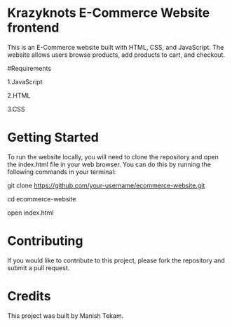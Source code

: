 # Krazyknots E-Commerce Website frontend

This is an E-Commerce website built with HTML, CSS, and JavaScript. The website allows users browse products, add products to cart, and checkout.

#Requirements


1.JavaScript

2.HTML

3.CSS


# Getting Started

To run the website locally, you will need to clone the repository and open the index.html file in your web browser. You can do this by running the following commands in your terminal:

git clone https://github.com/your-username/ecommerce-website.git

cd ecommerce-website

open index.html


# Contributing

If you would like to contribute to this project, please fork the repository and submit a pull request.


# Credits

This project was built by Manish Tekam.

